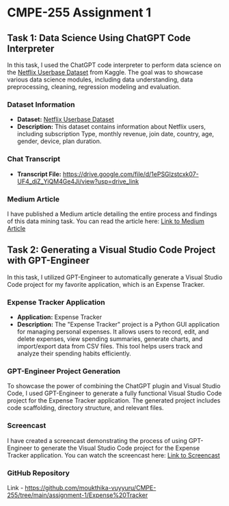 # CMPE-255 Assignment 1

## Task 1: Data Science Using ChatGPT Code Interpreter

In this task, I used the ChatGPT code interpreter to perform data science on the [Netflix Userbase Dataset](https://www.kaggle.com/datasets/arnavsmayan/netflix-userbase-dataset) from Kaggle. The goal was to showcase various data science modules, including data understanding, data preprocessing, cleaning, regression modeling and evaluation.

### Dataset Information

- **Dataset:** [Netflix Userbase Dataset](https://www.kaggle.com/datasets/arnavsmayan/netflix-userbase-dataset)
- **Description:** This dataset contains information about Netflix users, including subscription Type, monthly revenue, join date, country, age, gender, device, plan duration.

### Chat Transcript

- **Transcript File:** https://drive.google.com/file/d/1ePSGlzstcxk07-UF4_djZ_YiQM4Ge4Ji/view?usp=drive_link

### Medium Article

I have published a Medium article detailing the entire process and findings of this data mining task. You can read the article here: [Link to Medium Article](https://medium.com/@moukthikareddy.vuyyuru/harnessing-gpt-4-for-netflix-userbase-analysis-a-prompt-driven-adventure-728c12b178b3)


## Task 2: Generating a Visual Studio Code Project with GPT-Engineer

In this task, I utilized GPT-Engineer to automatically generate a Visual Studio Code project for my favorite application, which is an Expense Tracker.

### Expense Tracker Application

- **Application:** Expense Tracker
- **Description:** The "Expense Tracker" project is a Python GUI application for managing personal expenses. It allows users to record, edit, and delete expenses, view spending summaries, generate charts, and import/export data from CSV files. This tool helps users track and analyze their spending habits efficiently.

### GPT-Engineer Project Generation

To showcase the power of combining the ChatGPT plugin and Visual Studio Code, I used GPT-Engineer to generate a fully functional Visual Studio Code project for the Expense Tracker application. The generated project includes code scaffolding, directory structure, and relevant files.

### Screencast

I have created a screencast demonstrating the process of using GPT-Engineer to generate the Visual Studio Code project for the Expense Tracker application. You can watch the screencast here: [Link to Screencast](https://drive.google.com/drive/folders/1dBJhnGH00UwtSoV_FRkBtY36MdLT8kkr)

### GitHub Repository

Link - https://github.com/moukthika-vuyyuru/CMPE-255/tree/main/assignment-1/Expense%20Tracker